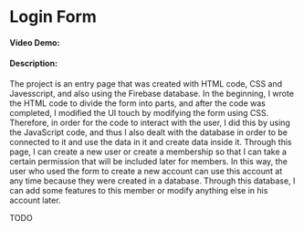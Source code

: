 # Login Form 
#### Video Demo:  <URL HERE>
#### Description: 
The project is an entry page that was created with HTML code, CSS and Javesscript, and also using the Firebase database.
In the beginning, I wrote the HTML code to divide the form into parts, and after the code was completed, I modified the UI touch by modifying the form using CSS.
Therefore, in order for the code to interact with the user, I did this by using the JavaScript code, and thus I also dealt with the database in order to be connected to it and use the data in it and create data inside it.
Through this page, I can create a new user or create a membership so that I can take a certain permission that will be included later for members.
In this way, the user who used the form to create a new account can use this account at any time because they were created in a database. Through this database, I can add some features to this member or modify anything else in his account later.

TODO
